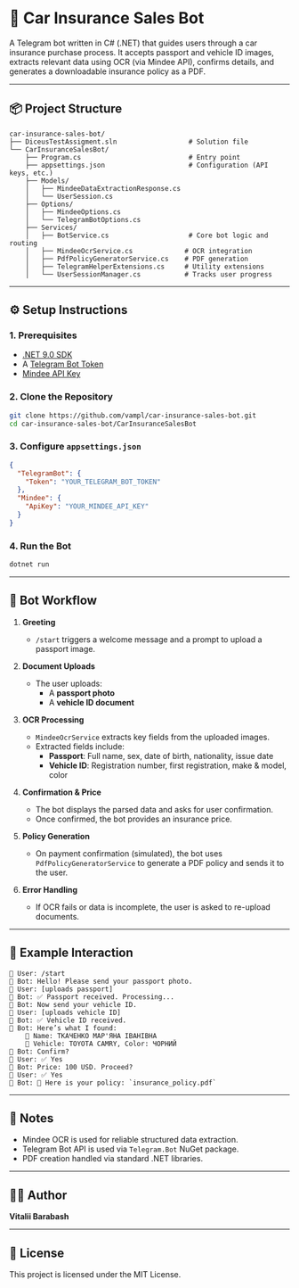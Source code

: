 ﻿
# 🚗 Car Insurance Sales Bot

A Telegram bot written in C# (.NET) that guides users through a car insurance purchase process. It accepts passport and vehicle ID images, extracts relevant data using OCR (via Mindee API), confirms details, and generates a downloadable insurance policy as a PDF.

---

## 📦 Project Structure

```
car-insurance-sales-bot/
├── DiceusTestAssigment.sln                  # Solution file
└── CarInsuranceSalesBot/
    ├── Program.cs                           # Entry point
    ├── appsettings.json                     # Configuration (API keys, etc.)
    ├── Models/
    │   ├── MindeeDataExtractionResponse.cs
    │   └── UserSession.cs
    ├── Options/
    │   ├── MindeeOptions.cs
    │   └── TelegramBotOptions.cs
    ├── Services/
    │   ├── BotService.cs                    # Core bot logic and routing
    │   ├── MindeeOcrService.cs             # OCR integration
    │   ├── PdfPolicyGeneratorService.cs    # PDF generation
    │   ├── TelegramHelperExtensions.cs     # Utility extensions
    │   └── UserSessionManager.cs           # Tracks user progress
```

---

## ⚙️ Setup Instructions

### 1. Prerequisites

- [.NET 9.0 SDK](https://dotnet.microsoft.com/en-us/download/dotnet/9.0)
- A [Telegram Bot Token](https://t.me/BotFather)
- [Mindee API Key](https://www.mindee.com/)

### 2. Clone the Repository

```bash
git clone https://github.com/vampl/car-insurance-sales-bot.git
cd car-insurance-sales-bot/CarInsuranceSalesBot
```

### 3. Configure `appsettings.json`

```json
{
  "TelegramBot": {
    "Token": "YOUR_TELEGRAM_BOT_TOKEN"
  },
  "Mindee": {
    "ApiKey": "YOUR_MINDEE_API_KEY"
  }
}
```

### 4. Run the Bot

```bash
dotnet run
```

---

## 🧠 Bot Workflow

1. **Greeting**
    - `/start` triggers a welcome message and a prompt to upload a passport image.

2. **Document Uploads**
    - The user uploads:
        - A **passport photo**
        - A **vehicle ID document**

3. **OCR Processing**
    - `MindeeOcrService` extracts key fields from the uploaded images.
    - Extracted fields include:
        - **Passport**: Full name, sex, date of birth, nationality, issue date
        - **Vehicle ID**: Registration number, first registration, make & model, color

4. **Confirmation & Price**
    - The bot displays the parsed data and asks for user confirmation.
    - Once confirmed, the bot provides an insurance price.

5. **Policy Generation**
    - On payment confirmation (simulated), the bot uses `PdfPolicyGeneratorService` to generate a PDF policy and sends it to the user.

6. **Error Handling**
    - If OCR fails or data is incomplete, the user is asked to re-upload documents.

---

## 💬 Example Interaction

```plaintext
👤 User: /start
🤖 Bot: Hello! Please send your passport photo.
👤 User: [uploads passport]
🤖 Bot: ✅ Passport received. Processing...
🤖 Bot: Now send your vehicle ID.
👤 User: [uploads vehicle ID]
🤖 Bot: ✅ Vehicle ID received.
🤖 Bot: Here’s what I found:
    👤 Name: ТКАЧЕНКО МАР'ЯНА ІВАНІВНА
    🚗 Vehicle: TOYOTA CAMRY, Color: ЧОРНИЙ
🤖 Bot: Confirm?
👤 User: ✅ Yes
🤖 Bot: Price: 100 USD. Proceed?
👤 User: ✅ Yes
🤖 Bot: 🎉 Here is your policy: `insurance_policy.pdf`
```

---

## 📌 Notes

- Mindee OCR is used for reliable structured data extraction.
- Telegram Bot API is used via `Telegram.Bot` NuGet package.
- PDF creation handled via standard .NET libraries.

---

## 🧑‍💻 Author

**Vitalii Barabash**

---

## 📄 License

This project is licensed under the MIT License.
